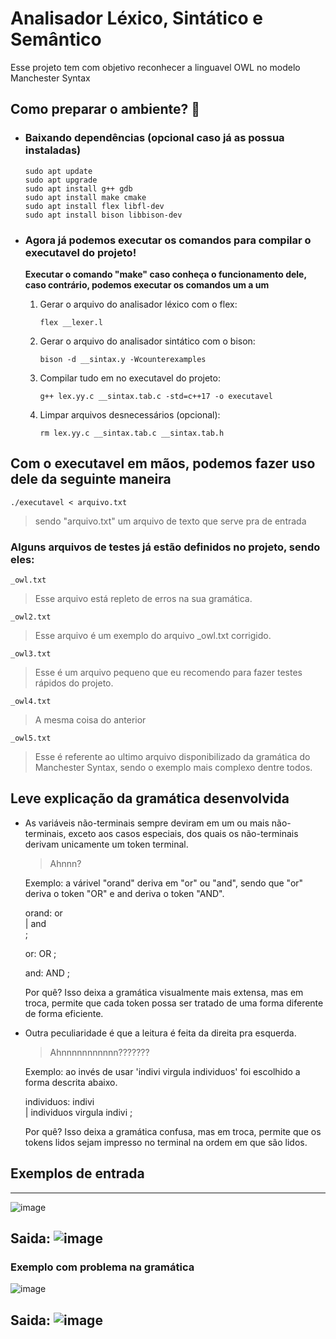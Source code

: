 # Analisador Léxico, Sintático e Semântico

Esse projeto tem com objetivo reconhecer a linguavel OWL no modelo Manchester Syntax

## Como preparar o ambiente? 👵
- ### Baixando dependências (opcional caso já as possua instaladas)
      sudo apt update
      sudo apt upgrade
      sudo apt install g++ gdb
      sudo apt install make cmake
      sudo apt install flex libfl-dev
      sudo apt install bison libbison-dev

- ### Agora já podemos executar os comandos para compilar o executavel do projeto!
  **Executar o comando "make" caso conheça o funcionamento dele, caso contrário, podemos executar os comandos um a um**

  1. Gerar o arquivo do analisador léxico com o flex:

         flex __lexer.l

  2. Gerar o arquivo do analisador sintático com o bison:
   
	     bison -d __sintax.y -Wcounterexamples 

  3. Compilar tudo em no executavel do projeto:
   
	     g++ lex.yy.c __sintax.tab.c -std=c++17 -o executavel

  4. Limpar arquivos desnecessários (opcional):
   
	     rm lex.yy.c __sintax.tab.c __sintax.tab.h

## Com o executavel em mãos, podemos fazer uso dele da seguinte maneira
	./executavel < arquivo.txt
   > sendo "arquivo.txt" um arquivo de texto que serve pra de entrada

  ### Alguns arquivos de testes já estão definidos no projeto, sendo eles:
    _owl.txt	
   > Esse arquivo está repleto de erros na sua gramática.
	
	_owl2.txt
   > Esse arquivo é um exemplo do arquivo _owl.txt corrigido.

	_owl3.txt
   > Esse é um arquivo pequeno que eu recomendo para fazer testes rápidos do projeto.
	
 	_owl4.txt
   > A mesma coisa do anterior

	_owl5.txt
   > Esse é referente ao ultimo arquivo disponibilizado da gramática do Manchester Syntax, sendo o exemplo mais complexo dentre todos.

## Leve explicação da gramática desenvolvida
- As variáveis não-terminais sempre deviram em um ou mais não-terminais, exceto aos casos especiais, dos quais os não-terminais derivam unicamente um token terminal.
	> Ahnnn?
	
	Exemplo: a várivel "orand" deriva em "or" ou "and", sendo que "or" deriva o token "OR" e and deriva o token "AND".
	
	orand: or  
	    | and                 
	    ;
	
	or: OR
	;
	
	and: AND
	;
	
	Por quê? Isso deixa a gramática visualmente mais extensa, mas em troca, permite que cada token possa ser tratado de uma forma diferente de forma eficiente.

- Outra peculiaridade é que a leitura é feita da direita pra esquerda.
	> Ahnnnnnnnnnnn???????
	
	Exemplo: ao invés de usar 'indivi virgula individuos' foi escolhido a forma descrita abaixo.
	
	individuos: indivi              
	  | individuos virgula indivi
	  ;
	
	Por quê? Isso deixa a gramática confusa, mas em troca, permite que os tokens lidos sejam impresso no terminal na ordem em que são lidos.

## Exemplos de entrada
----------------------------------------------------------------------------------------------------------------
![image](https://github.com/BrennoKM/AnalisadorLexerSintax/assets/99992197/46915f3f-879c-43d5-b4a8-5a473d65b743)

Saida: ![image](https://github.com/BrennoKM/AnalisadorLexerSintax/assets/99992197/dc12b728-e9c3-49cf-9232-dcaca7511521)
----------------------------------------------------------------------------------------------------------------
### Exemplo com problema na gramática
![image](https://github.com/BrennoKM/AnalisadorLexerSintax/assets/99992197/91e3a819-03d5-450f-9cf4-f0764d22e5f4)

Saida: ![image](https://github.com/BrennoKM/AnalisadorLexerSintax/assets/99992197/5e2e517b-468f-47a6-aa44-b34a7889f30b)
----------------------------------------------------------------------------------------------------------------

